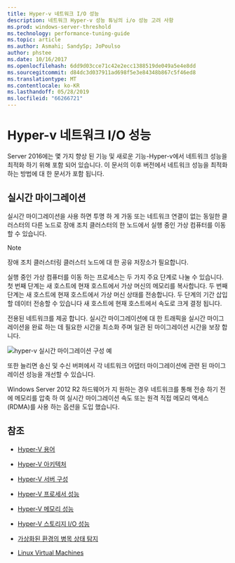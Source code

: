 ```yaml
---
title: Hyper-v 네트워크 I/O 성능
description: 네트워크 Hyper-v 성능 튜닝의 i/o 성능 고려 사항
ms.prod: windows-server-threshold
ms.technology: performance-tuning-guide
ms.topic: article
ms.author: Asmahi; SandySp; JoPoulso
author: phstee
ms.date: 10/16/2017
ms.openlocfilehash: 6dd9d03cce71c42e2ecc1388519de049a5e4e8dd
ms.sourcegitcommit: d84dc3d037911ad698f5e3e84348b867c5f46ed8
ms.translationtype: MT
ms.contentlocale: ko-KR
ms.lasthandoff: 05/28/2019
ms.locfileid: "66266721"
---
```

# <a name="hyper-v-network-io-performance"></a>Hyper-v 네트워크 I/O 성능

Server 2016에는 몇 가지 향상 된 기능 및 새로운 기능-Hyper-v에서 네트워크 성능을 최적화 하기 위해 포함 되어 있습니다.  이 문서의 이후 버전에서 네트워크 성능을 최적화 하는 방법에 대 한 문서가 포함 됩니다.

## <a name="live-migration"></a>실시간 마이그레이션

실시간 마이그레이션을 사용 하면 투명 하 게 가동 또는 네트워크 연결이 없는 동일한 클러스터의 다른 노드로 장애 조치 클러스터의 한 노드에서 실행 중인 가상 컴퓨터를 이동할 수 있습니다.

> [!Note]
> 장애 조치 클러스터링 클러스터 노드에 대 한 공유 저장소가 필요합니다.

실행 중인 가상 컴퓨터를 이동 하는 프로세스는 두 가지 주요 단계로 나눌 수 있습니다. 첫 번째 단계는 새 호스트에 현재 호스트에서 가상 머신의 메모리를 복사합니다. 두 번째 단계는 새 호스트에 현재 호스트에서 가상 머신 상태를 전송합니다. 두 단계의 기간 삽입할 데이터 전송할 수 있습니다 새 호스트에 현재 호스트에서 속도로 크게 결정 됩니다.

전용된 네트워크를 제공 합니다. 실시간 마이그레이션에 대 한 트래픽을 실시간 마이그레이션을 완료 하는 데 필요한 시간을 최소화 주며 일관 된 마이그레이션 시간을 보장 합니다.

![hyper-v 실시간 마이그레이션 구성 예](../../media/perftune-guide-live-migration.png)

또한 늘리면 송신 및 수신 버퍼에서 각 네트워크 어댑터 마이그레이션에 관련 된 마이그레이션 성능을 개선할 수 있습니다.

Windows Server 2012 R2 하드웨어가 지 원하는 경우 네트워크를 통해 전송 하기 전에 메모리를 압축 하 여 실시간 마이그레이션 속도 또는 원격 직접 메모리 액세스 (RDMA)를 사용 하는 옵션을 도입 했습니다.

## <a name="see-also"></a>참조

-   [Hyper-V 용어](terminology.md)

-   [Hyper-V 아키텍처](architecture.md)

-   [Hyper-V 서버 구성](configuration.md)

-   [Hyper-V 프로세서 성능](processor-performance.md)

-   [Hyper-V 메모리 성능](memory-performance.md)

-   [Hyper-V 스토리지 I/O 성능](storage-io-performance.md)

-   [가상화된 환경의 병목 상태 탐지](detecting-virtualized-environment-bottlenecks.md)

-   [Linux Virtual Machines](linux-virtual-machine-considerations.md)
